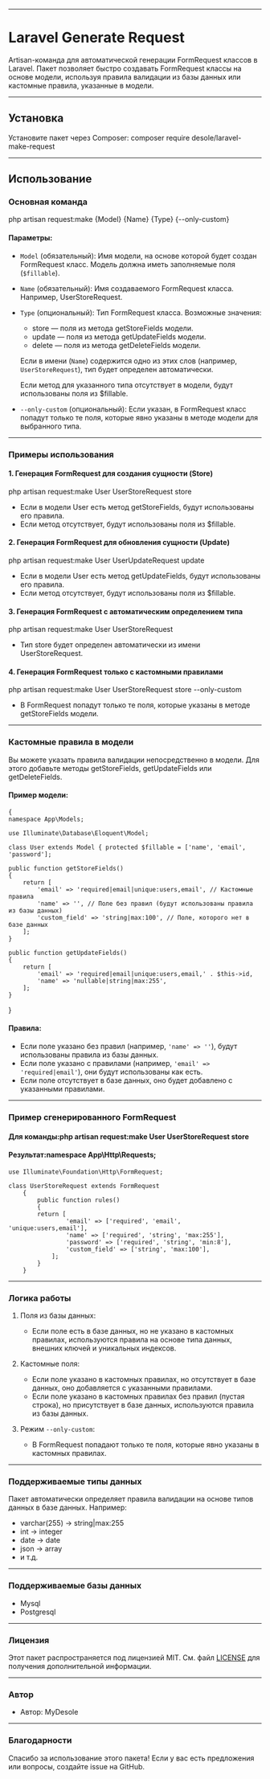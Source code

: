 

---

# Laravel Generate Request

Artisan-команда для автоматической генерации FormRequest классов в Laravel. Пакет позволяет быстро создавать FormRequest классы на основе модели, используя правила валидации из базы данных или кастомные правила, указанные в модели.

---

## Установка

Установите пакет через Composer:
composer require desole/laravel-make-request

---

## Использование

### Основная команда
php artisan request:make {Model} {Name} {Type} {--only-custom}

#### Параметры:
- `Model` (обязательный): Имя модели, на основе которой будет создан FormRequest класс. Модель должна иметь заполняемые поля (`$fillable`).
- `Name` (обязательный): Имя создаваемого FormRequest класса. Например, UserStoreRequest.
- `Type` (опциональный): Тип FormRequest класса. Возможные значения:
    - store — поля из метода getStoreFields модели.
    - update — поля из метода getUpdateFields модели.
    - delete — поля из метода getDeleteFields модели.

  Если в имени (`Name`) содержится одно из этих слов (например, `UserStoreRequest`), тип будет определен автоматически.

  Если метод для указанного типа отсутствует в модели, будут использованы поля из $fillable.

- `--only-custom` (опциональный): Если указан, в FormRequest класс попадут только те поля, которые явно указаны в методе модели для выбранного типа.

---

### Примеры использования

#### 1. Генерация FormRequest для создания сущности (Store)
php artisan request:make User UserStoreRequest store

- Если в модели User есть метод getStoreFields, будут использованы его правила.
- Если метод отсутствует, будут использованы поля из $fillable.

#### 2. Генерация FormRequest для обновления сущности (Update)
php artisan request:make User UserUpdateRequest update

- Если в модели User есть метод getUpdateFields, будут использованы его правила.
- Если метод отсутствует, будут использованы поля из $fillable.

#### 3. Генерация FormRequest с автоматическим определением типа
php artisan request:make User UserStoreRequest

- Тип store будет определен автоматически из имени UserStoreRequest.

#### 4. Генерация FormRequest только с кастомными правилами
php artisan request:make User UserStoreRequest store --only-custom

- В FormRequest попадут только те поля, которые указаны в методе getStoreFields модели.

---

### Кастомные правила в модели

Вы можете указать правила валидации непосредственно в модели. Для этого добавьте методы getStoreFields, getUpdateFields или getDeleteFields.

#### Пример модели:

    {
    namespace App\Models;
    
    use Illuminate\Database\Eloquent\Model;
    
    class User extends Model { protected $fillable = ['name', 'email', 'password'];

    public function getStoreFields()
    {
        return [
            'email' => 'required|email|unique:users,email', // Кастомные правила
            'name' => '', // Поле без правил (будут использованы правила из базы данных)
            'custom_field' => 'string|max:100', // Поле, которого нет в базе данных
        ];
    }

    public function getUpdateFields()
    {
        return [
            'email' => 'required|email|unique:users,email,' . $this->id,
            'name' => 'nullable|string|max:255',
        ];
    }
}

#### Правила:
- Если поле указано без правил (например, `'name' => ''`), будут использованы правила из базы данных.
- Если поле указано с правилами (например, `'email' => 'required|email'`), они будут использованы как есть.
- Если поле отсутствует в базе данных, оно будет добавлено с указанными правилами.

---

### Пример сгенерированного FormRequest

#### Для команды:php artisan request:make User UserStoreRequest store

#### Результат:namespace App\Http\Requests;

    use Illuminate\Foundation\Http\FormRequest;
    
    class UserStoreRequest extends FormRequest
        {
            public function rules()
            {
            return [
                    'email' => ['required', 'email', 'unique:users,email'],
                    'name' => ['required', 'string', 'max:255'],
                    'password' => ['required', 'string', 'min:8'],
                    'custom_field' => ['string', 'max:100'],
                ];
            }
        }

---

### Логика работы

1. Поля из базы данных:
    - Если поле есть в базе данных, но не указано в кастомных правилах, используются правила на основе типа данных, внешних ключей и уникальных индексов.

2. Кастомные поля:
    - Если поле указано в кастомных правилах, но отсутствует в базе данных, оно добавляется с указанными правилами.
    - Если поле указано в кастомных правилах без правил (пустая строка), но присутствует в базе данных, используются правила из базы данных.

3. Режим `--only-custom`:
    - В FormRequest попадают только те поля, которые явно указаны в кастомных правилах.

---

### Поддерживаемые типы данных

Пакет автоматически определяет правила валидации на основе типов данных в базе данных. Например:
- varchar(255) → string|max:255
- int → integer
- date → date
- json → array
- и т.д.

---
### Поддерживаемые базы данных

- Mysql
- Postgresql

---

### Лицензия

Этот пакет распространяется под лицензией MIT. См. файл [LICENSE](LICENSE) для получения дополнительной информации.

---

### Автор

- Автор: MyDesole

---

### Благодарности

Спасибо за использование этого пакета! Если у вас есть предложения или вопросы, создайте issue на GitHub.
